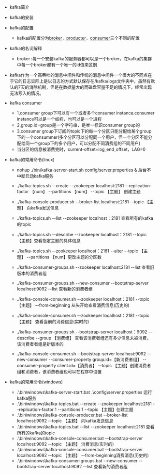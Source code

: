 * kafka简介
* kafka的安装
* kafka的配置
  * kafka的配置分为[broker]()，[producter]()，[consumer]()三个不同的配置
* kafka的名词解释
   * broker :每一个安装kafka的服务器都可以是一个broker，在kafka的集群中每一个broker都有一个唯一的id值来区别
* kafka作为一个高吞吐的消息中间件和传统的消息中间件一个很大的不同点在于它的日志实际上是以日志的方式默认保存在/kafka/logs文件夹中，虽然有默认的7天的消除机制，但是在数据量大的而磁盘容量不足的情况下，经常出现无法写入的情况。
* kafka consumer
   * 1,consumer group下可以有一个或者多个consumer instance.consumer instance可以是一个线程，也可以是一个进程
   * 2,group.id=group是一个字符串，是唯一标识consumer group的
   * 3,consumer group下订阅的topic下的每一个分区只能分配给某个group下的一个consummer(多个分区可以分配同一个用户，但一个分区不能分配给同一个group下的多个用户，可以分配不同消费组的不同用户)
   * 当分区的信息被消费完时，current-offset=log_end_offset，LAG=0
   
* kafka的常用命令(linux)
   * nohup ./bin/kafka-server-start.sh config/server.properties & 后台不中断启动kafka服务
   * ./kafka-topics.sh --create --zookeeper localhost:2181 --replication-factor 【num】 --partitions 【num】 
   --topic 【主题】 创建主题
   * ./kafka-console-producer.sh --broker-list localhost:2181 --topic 【主题】 向kafka发送信息
   * ./kafka-topics.sh --list --zookeeper localhost：2181 查看所有的kafka的topic
   * ./kafka-topics.sh --describe --zookeeper localhost：2181 --topic 【主题】查看指定主题的具体信息
   * ./kafka-topics.sh --zookeeper localhost：2181 --alter --topic 【主题】 --partitions 【num】更改主题的分区数
   
   * ./kafka-consumer-groups.sh --zookeeper localhost:2181 --list 查看旧版本的消费者组
   * ./kafka-consumer-groups.sh --new-consumer --bootstrap-server localhost:9092 --list 查看新的消费者组
   * ./kafka-console-consumer.sh --zookeeper localhost：2181 --topic 【主题】 --from-beginning 从头开始查看消费信息(历史的)
   * ./kafka-console-consumer.sh --zookeeper localhost：2181 --topic 【主题】 查看当前的消费信息(实时的)
   * ./kafka-consumer-groups.sh --bootstrap-server localhost：9092 --describe --group 【消费组】 查看该消费者组还有多少信息未被消费，该消费者者组是新版本的
   * ./kafka-console-consumer.sh --bootstrap-server localhost:9092 --new-consumer --consumer-property group.id=【新消费者组】 --consumer-property client.id=【消费者】 --topic 【主题】创建消费者组和消费者，该消费者组也可以在程序中设置
 
* kafka的常用命令(windows)
  * .\bin\windows\kafka-server-start.bat .\config\server.properties 运行kafka服务
  * .\bin\windows\kafka-topics.bat --create --zookeeper localhost:2181 --replication-factor 1 --partitions 1     --topic 【主题】创建主题
  * .\bin\windows\kafka-console-producer.bat --broker-list localhost:9092 --topic 【主题】 向kafka发送信息
  * .\bin\windows\kafka-topics.bat --list --zookeeper localhost:2181 查看所有的kafka的topic
  * .\bin\windows\kafka-console-consumer.bat --bootstrap-server localhost:9092 --topic 【主题】 消费消息(实时的)
  * .\bin\windows\kafka-console-consumer.bat --bootstrap-server localhost:9092 --topic 【主题】 --from-beginning消费消息(历史的)
  * .\bin\windows\kafka-consumer-groups.bat --new-consumer --bootstrap-server localhost:9092 --list 查看新的消费者组
  
  
   
   
   
